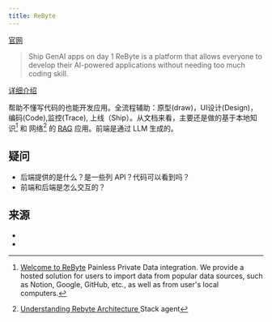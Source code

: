 ```yaml
---
title: ReByte
---
```

[官网](https://rebyte.ai/)
> Ship GenAI apps on day 1
> ReByte is a platform that allows everyone to develop their AI-powered applications without needing too much coding skill. 

[详细介绍](https://rebyte-ai.gitbook.io/rbyte/getting-started/readme)

帮助不懂写代码的也能开发应用。全流程辅助：原型(draw)，UI设计(Design)，编码(Code),监控(Trace), 上线（Ship）。从文档来看，主要还是做的基于本地知识[^1] 和 网络[^2] 的 [RAG](../r/rag.md) 应用。前端是通过 LLM 生成的。

## 疑问
* 后端提供的是什么？是一些列 API？代码可以看到吗？
* 前端和后端是怎么交互的？

## 来源
* [^1]: [Welcome to ReByte](https://rebyte-ai.gitbook.io/rbyte/getting-started/readme) Painless Private Data integration. We provide a hosted solution for users to import data from popular data sources, such as Notion, Google, GitHub, etc., as well as from user's local computers.
* [^2]: [Understanding Rebyte Architecture
](https://rebyte-ai.gitbook.io/rbyte/getting-started/readme) Stack agent